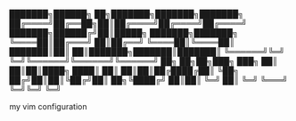 
 ███████╗██████╗ ██╗███████╗███████╗███████╗
 ██╔════╝██╔══██╗██║██╔════╝██╔════╝██╔════╝
 ███████╗██████╔╝██║█████╗  ███████╗███████╗
 ╚════██║██╔═══╝ ██║██╔══╝  ╚════██║╚════██║
 ███████║██║     ██║███████╗███████║███████║
 ╚══════╝╚═╝     ╚═╝╚══════╝╚══════╝╚══════╝
                                  ██╗   ██╗██╗███╗   ███╗
                                  ██║   ██║██║████╗ ████║
                                  ██║   ██║██║██╔████╔██║
                                  ╚██╗ ██╔╝██║██║╚██╔╝██║
                                ██╗╚████╔╝ ██║██║ ╚═╝ ██║
                                ╚═╝ ╚═══╝  ╚═╝╚═╝     ╚═╝




my vim configuration
